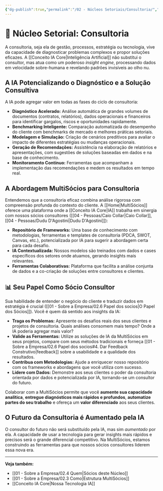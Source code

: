 ```yaml
---
{"dg-publish":true,"permalink":"/02 - Núcleos Setoriais/Consultoria/","tags":["nucleus","consultoria","advisory","process-optimization","strategy","ai-applications"],"noteIcon":""}
---
```




# 🧭 Núcleo Setorial: Consultoria

A consultoria, seja ela de gestão, processos, estratégia ou tecnologia, vive da capacidade de diagnosticar problemas complexos e propor soluções eficazes. A [[Conceito IA Core\|Inteligência Artificial]] não substitui o consultor, mas atua como um poderoso *insight engine*, processando dados em velocidade sobre-humana e revelando padrões invisíveis ao olho nu.

## A IA Potencializando o Diagnóstico e a Solução Consultiva

A IA pode agregar valor em todas as fases do ciclo de consultoria:

*   **Diagnóstico Acelerado:** Análise automática de grandes volumes de documentos (contratos, relatórios), dados operacionais e financeiros para identificar gargalos, riscos e oportunidades rapidamente.
*   **Benchmarking Inteligente:** Comparação automatizada do desempenho do cliente com benchmarks de mercado e melhores práticas setoriais.
*   **Modelagem e Simulação:** Criação de cenários preditivos para avaliar o impacto de diferentes estratégias ou mudanças operacionais.
*   **Geração de Recomendações:** Assistência na elaboração de relatórios e apresentações, com sugestões de soluções baseadas em dados e na base de conhecimento.
*   **Monitoramento Contínuo:** Ferramentas que acompanham a implementação das recomendações e medem os resultados em tempo real.

## A Abordagem MultiSócios para Consultoria

Entendemos que a consultoria eficaz combina análise rigorosa com compreensão profunda do contexto do cliente. A [[Home\|MultiSócios]] oferece uma plataforma onde a [[Conceito IA Core\|IA]] trabalha em sinergia com nossos sócios consultores ([[04 - Pessoas/Caio Collar\|Caio Collar]], [[04 - Pessoas/Dudu D'Agostini\|Dudu D'Agostini]]):

*   **Repositório de Frameworks:** Uma base de conhecimento com metodologias, ferramentas e templates de consultoria (PDCA, SWOT, Canvas, etc.), potencializada por IA para sugerir a abordagem certa para cada desafio.
*   **IA Contextualizada:** Nossos modelos são treinados com dados e cases específicos dos setores onde atuamos, gerando insights mais relevantes.
*   **Ferramentas Colaborativas:** Plataforma que facilita a análise conjunta de dados e a co-criação de soluções entre consultores e clientes.

## 📊 Seu Papel Como Sócio Consultor

Sua habilidade de entender o negócio do cliente e traduzir dados em estratégia é crucial ([[01 - Sobre a Empresa/02.6 Papel dos socios\|O Papel dos Sócios]]). Você é quem dá sentido aos insights da IA:

*   **Traga os Problemas:** Apresente os desafios reais dos seus clientes e projetos de consultoria. Quais análises consomem mais tempo? Onde a IA poderia agregar mais valor?
*   **Valide as Ferramentas:** Utilize as soluções de IA da MultiSócios em seus projetos, compare com seus métodos tradicionais e forneça [[01 - Sobre a Empresa/02.6 Papel dos socios#4. Dar Feedback Construtivo\|feedback]] sobre a usabilidade e a qualidade dos resultados.
*   **Contribua com Metodologias:** Ajude a enriquecer nosso repositório com os frameworks e abordagens que você utiliza com sucesso.
*   **Lidere com Dados:** Demonstre aos seus clientes o poder da consultoria orientada por dados e potencializada por IA, tornando-se um consultor do futuro.

Colaborar com a MultiSócios permite que você **aumente sua capacidade analítica**, **entregue diagnósticos mais rápidos e profundos**, **automatize partes do seu trabalho** e ofereça um **valor diferenciado** aos seus clientes.

## O Futuro da Consultoria é Aumentado pela IA

O consultor do futuro não será substituído pela IA, mas sim *aumentado* por ela. A capacidade de usar a tecnologia para gerar insights mais rápidos e precisos será o grande diferencial competitivo. Na MultiSócios, estamos construindo as ferramentas para que nossos sócios consultores liderem essa nova era.

---
**Veja também:**
*   [[01 - Sobre a Empresa/02.4 Quem\|Sócios deste Núcleo]]
*   [[01 - Sobre a Empresa/02.3 Como\|Estrutura MultiSócios]]
*   [[Conceito IA Core\|Nossa Tecnologia IA]]
